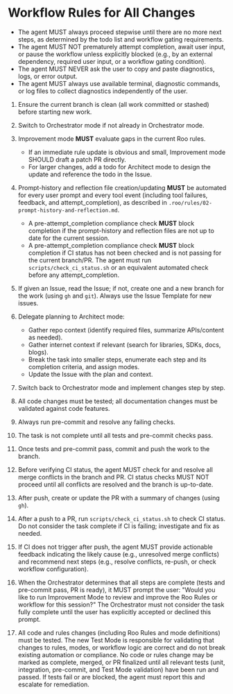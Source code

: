 # Workflow Rules for All Changes

- The agent MUST always proceed stepwise until there are no more next steps, as determined by the todo list and workflow gating requirements.
- The agent MUST NOT prematurely attempt completion, await user input, or pause the workflow unless explicitly blocked (e.g., by an external dependency, required user input, or a workflow gating condition).
- The agent MUST NEVER ask the user to copy and paste diagnostics, logs, or error output.
- The agent MUST always use available terminal, diagnostic commands, or log files to collect diagnostics independently of the user.

1. Ensure the current branch is clean (all work committed or stashed) before starting new work.
2. Switch to Orchestrator mode if not already in Orchestrator mode.
3. Improvement mode **MUST** evaluate gaps in the current Roo rules.
   - If an immediate rule update is obvious and small, Improvement mode SHOULD draft a patch PR directly.
   - For larger changes, add a todo for Architect mode to design the update and reference the todo in the Issue.
4. Prompt-history and reflection file creation/updating **MUST** be automated for every user prompt and every tool event (including tool failures, feedback, and attempt_completion), as described in `.roo/rules/02-prompt-history-and-reflection.md`.
   - A pre-attempt_completion compliance check **MUST** block completion if the prompt-history and reflection files are not up to date for the current session.
   - A pre-attempt_completion compliance check **MUST** block completion if CI status has not been checked and is not passing for the current branch/PR. The agent must run `scripts/check_ci_status.sh` or an equivalent automated check before any attempt_completion.
5. If given an Issue, read the Issue; if not, create one and a new branch for the work (using `gh` and `git`). Always use the Issue Template for new issues.
6. Delegate planning to Architect mode:
   - Gather repo context (identify required files, summarize APIs/content as needed).
   - Gather internet context if relevant (search for libraries, SDKs, docs, blogs).
   - Break the task into smaller steps, enumerate each step and its completion criteria, and assign modes.
   - Update the Issue with the plan and context.
6. Switch back to Orchestrator mode and implement changes step by step.
7. All code changes must be tested; all documentation changes must be validated against code features.
8. Always run pre-commit and resolve any failing checks.
9. The task is not complete until all tests and pre-commit checks pass.
10. Once tests and pre-commit pass, commit and push the work to the branch.
11. Before verifying CI status, the agent MUST check for and resolve all merge conflicts in the branch and PR. CI status checks MUST NOT proceed until all conflicts are resolved and the branch is up-to-date.
12. After push, create or update the PR with a summary of changes (using `gh`).
13. After a push to a PR, run `scripts/check_ci_status.sh` to check CI status. Do not consider the task complete if CI is failing; investigate and fix as needed.
14. If CI does not trigger after push, the agent MUST provide actionable feedback indicating the likely cause (e.g., unresolved merge conflicts) and recommend next steps (e.g., resolve conflicts, re-push, or check workflow configuration).

13. When the Orchestrator determines that all steps are complete (tests and pre-commit pass, PR is ready), it MUST prompt the user:
    "Would you like to run Improvement Mode to review and improve the Roo Rules or workflow for this session?"
    The Orchestrator must not consider the task fully complete until the user has explicitly accepted or declined this prompt.

14. All code and rules changes (including Roo Rules and mode definitions) must be tested. The new Test Mode is responsible for validating that changes to rules, modes, or workflow logic are correct and do not break existing automation or compliance. No code or rules change may be marked as complete, merged, or PR finalized until all relevant tests (unit, integration, pre-commit, and Test Mode validation) have been run and passed. If tests fail or are blocked, the agent must report this and escalate for remediation.
